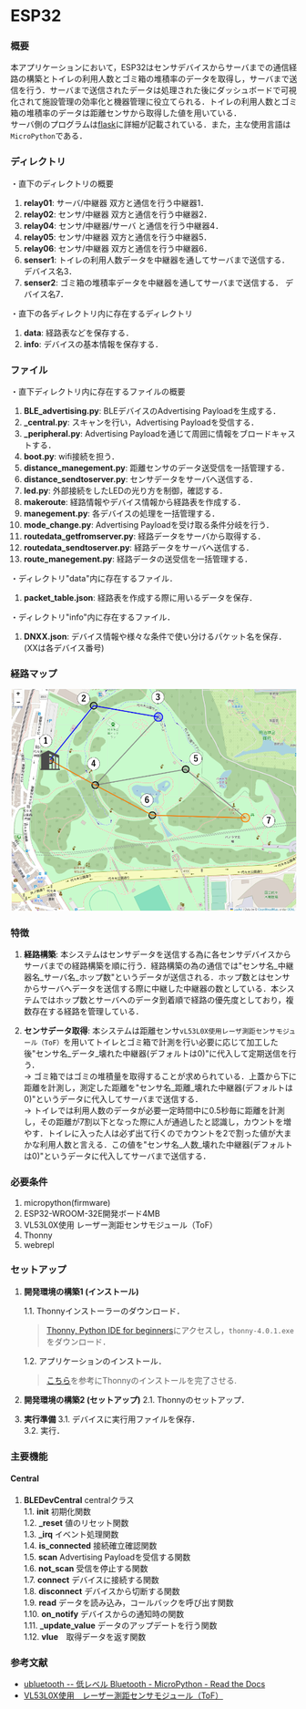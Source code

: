 # ESP32
### 概要
本アプリケーションにおいて，ESP32はセンサデバイスからサーバまでの通信経路の構築とトイレの利用人数とゴミ箱の堆積率のデータを取得し，サーバまで送信を行う．サーバまで送信されたデータは処理された後にダッシュボードで可視化されて施設管理の効率化と機器管理に役立てられる．トイレの利用人数とゴミ箱の堆積率のデータは距離センサから取得した値を用いている．  
サーバ側のプログラムは[flask](https://github.com/Fel615/IoTDojo_fri2nd/tree/main/flask)に詳細が記載されている．また，主な使用言語は`MicroPython`である．

### ディレクトリ
・直下のディレクトリの概要  
1. **relay01**: サーバ/中継器 双方と通信を行う中継器1．  
2. **relay02**: センサ/中継器 双方と通信を行う中継器2．  
3. **relay04**: センサ/中継器/サーバ と通信を行う中継器4．  
4. **relay05**: センサ/中継器 双方と通信を行う中継器5．  
5. **relay06**: センサ/中継器 双方と通信を行う中継器6．  
6. **senser1**: トイレの利用人数データを中継器を通してサーバまで送信する．デバイス名3．  
7. **senser2**: ゴミ箱の堆積率データを中継器を通してサーバまで送信する．  デバイス名7．

・直下の各ディレクトリ内に存在するディレクトリ
1. **data**: 経路表などを保存する．  
2. **info**: デバイスの基本情報を保存する．  

### ファイル
・直下ディレクトリ内に存在するファイルの概要
1. **BLE_advertising.py**: BLEデバイスのAdvertising Payloadを生成する．
2. **_central.py**: スキャンを行い，Advertising Payloadを受信する．
3. **_peripheral.py**: Advertising Payloadを通じて周囲に情報をブロードキャストする．
4. **boot.py**: wifi接続を担う．
5. **distance_manegement.py**: 距離センサのデータ送受信を一括管理する．
6. **distance_sendtoserver.py**: センサデータをサーバへ送信する．
7. **led.py**: 外部接続をしたLEDの光り方を制御，確認する．
8. **makeroute**: 経路情報やデバイス情報から経路表を作成する．
9. **manegement.py**: 各デバイスの処理を一括管理する．
10. **mode_change.py**: Advertising Payloadを受け取る条件分岐を行う．
12. **routedata_getfromserver.py**: 経路データをサーバから取得する．
13. **routedata_sendtoserver.py**: 経路データをサーバへ送信する．
14. **route_manegement.py**: 経路データの送受信を一括管理する．

・ディレクトリ"data"内に存在するファイル．  
1. **packet_table.json**: 経路表を作成する際に用いるデータを保存．

・ディレクトリ"info"内に存在するファイル．  
1. **DNXX.json**: デバイス情報や様々な条件で使い分けるパケット名を保存．(XXは各デバイス番号)

### 経路マップ
<p align="center">
   <img src="png/routemap.png" width="500">  
</p>

### 特徴
1. **経路構築**: 本システムはセンサデータを送信する為に各センサデバイスからサーバまでの経路構築を順に行う．経路構築の為の通信では"センサ名_中継器名_サーバ名_ホップ数"というデータが送信される．ホップ数とはセンサからサーバへデータを送信する際に中継した中継器の数としている．本システムではホップ数とサーバへのデータ到着順で経路の優先度としており，複数存在する経路を管理している．

2. **センサデータ取得**: 本システムは距離センサ`vL53L0X使用レーザ測距センサモジュール（ToF）`を用いてトイレとゴミ箱で計測を行い必要に応じて加工した後"センサ名_データ_壊れた中継器(デフォルトは0)"に代入して定期送信を行う．  
→ ゴミ箱ではゴミの堆積量を取得することが求められている．上蓋から下に距離を計測し，測定した距離を"センサ名_距離_壊れた中継器(デフォルトは0)"というデータに代入してサーバまで送信する．  
→ トイレでは利用人数のデータが必要一定時間中に0.5秒毎に距離を計測し，その距離が7割以下となった際に人が通過したと認識し，カウントを増やす．トイレに入った人は必ず出て行くのでカウントを2で割った値が大まかな利用人数と言える．この値を"センサ名_人数_壊れた中継器(デフォルトは0)"というデータに代入してサーバまで送信する．

### 必要条件  
1. micropython(firmware)  
2. ESP32-WROOM-32E開発ボード4MB  
3. VL53L0X使用 レーザー測距センサモジュール（ToF）
4. Thonny  
5. webrepl

### セットアップ
1. **開発環境の構築1 (インストール)**  

   1.1. Thonnyインストーラーのダウンロード．  
   > [Thonny, Python IDE for beginners](https://thonny.org/)にアクセスし，`thonny-4.0.1.exe`をダウンロード．
 
   1.2. アプリケーションのインストール．  
   > [こちら](https://logikara.blog/raspi-pico-thonny-micropy/)を参考にThonnyのインストールを完了させる.  

2. **開発環境の構築2 (セットアップ)**
   2.1. Thonnyのセットアップ．    

3. **実行準備**
   3.1. デバイスに実行用ファイルを保存．  
   3.2. 実行．  
### 主要機能
#### Central
1. **BLEDevCentral** centralクラス  
   1.1. **__init__** 初期化関数  
   1.2. **_reset** 値のリセット関数  
   1.3. **_irq** イベント処理関数  
   1.4. **is_connected** 接続確立確認関数  
   1.5. **scan** Advertising Payloadを受信する関数  
   1.6. **not_scan** 受信を停止する関数  
   1.7. **connect** デバイスに接続する関数  
   1.8. **disconnect** デバイスから切断する関数  
   1.9. **read** データを読み込み，コールバックを呼び出す関数  
   1.10. **on_notify** デバイスからの通知時の関数  
   1.11. **_update_value** データのアップデートを行う関数  
   1.12. **vlue**　取得データを返す関数  
   
   

### 参考文献
- [ubluetooth -- 低レベル Bluetooth - MicroPython - Read the Docs](https://micropython-docs-ja.readthedocs.io/ja/v1.16ja/library/ubluetooth.html)
- [VL53L0X使用　レーザー測距センサモジュール（ToF）](https://akizukidenshi.com/catalog/g/gM-12590/)
